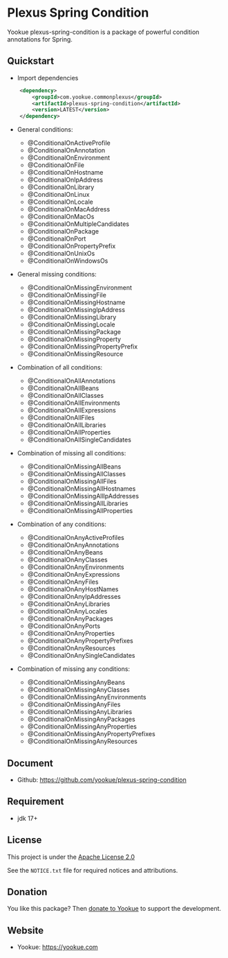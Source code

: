 # Plexus Spring Condition

Yookue plexus-spring-condition is a package of powerful condition annotations for Spring.

## Quickstart

- Import dependencies

```xml
    <dependency>
        <groupId>com.yookue.commonplexus</groupId>
        <artifactId>plexus-spring-condition</artifactId>
        <version>LATEST</version>
    </dependency>
```

- General conditions:
  - @ConditionalOnActiveProfile
  - @ConditionalOnAnnotation
  - @ConditionalOnEnvironment
  - @ConditionalOnFile
  - @ConditionalOnHostname
  - @ConditionalOnIpAddress
  - @ConditionalOnLibrary
  - @ConditionalOnLinux
  - @ConditionalOnLocale
  - @ConditionalOnMacAddress
  - @ConditionalOnMacOs
  - @ConditionalOnMultipleCandidates
  - @ConditionalOnPackage
  - @ConditionalOnPort
  - @ConditionalOnPropertyPrefix
  - @ConditionalOnUnixOs
  - @ConditionalOnWindowsOs

- General missing conditions:
  - @ConditionalOnMissingEnvironment
  - @ConditionalOnMissingFile
  - @ConditionalOnMissingHostname
  - @ConditionalOnMissingIpAddress
  - @ConditionalOnMissingLibrary
  - @ConditionalOnMissingLocale
  - @ConditionalOnMissingPackage
  - @ConditionalOnMissingProperty
  - @ConditionalOnMissingPropertyPrefix
  - @ConditionalOnMissingResource

- Combination of all conditions:
  - @ConditionalOnAllAnnotations
  - @ConditionalOnAllBeans
  - @ConditionalOnAllClasses
  - @ConditionalOnAllEnvironments
  - @ConditionalOnAllExpressions
  - @ConditionalOnAllFiles
  - @ConditionalOnAllLibraries
  - @ConditionalOnAllProperties
  - @ConditionalOnAllSingleCandidates

- Combination of missing all conditions:
  - @ConditionalOnMissingAllBeans
  - @ConditionalOnMissingAllClasses
  - @ConditionalOnMissingAllFiles
  - @ConditionalOnMissingAllHostnames
  - @ConditionalOnMissingAllIpAddresses
  - @ConditionalOnMissingAllLibraries
  - @ConditionalOnMissingAllProperties

- Combination of any conditions:
  - @ConditionalOnAnyActiveProfiles
  - @ConditionalOnAnyAnnotations
  - @ConditionalOnAnyBeans
  - @ConditionalOnAnyClasses
  - @ConditionalOnAnyEnvironments
  - @ConditionalOnAnyExpressions
  - @ConditionalOnAnyFiles
  - @ConditionalOnAnyHostNames
  - @ConditionalOnAnyIpAddresses
  - @ConditionalOnAnyLibraries
  - @ConditionalOnAnyLocales
  - @ConditionalOnAnyPackages
  - @ConditionalOnAnyPorts
  - @ConditionalOnAnyProperties
  - @ConditionalOnAnyPropertyPrefixes
  - @ConditionalOnAnyResources
  - @ConditionalOnAnySingleCandidates

- Combination of missing any conditions:
  - @ConditionalOnMissingAnyBeans
  - @ConditionalOnMissingAnyClasses
  - @ConditionalOnMissingAnyEnvironments
  - @ConditionalOnMissingAnyFiles
  - @ConditionalOnMissingAnyLibraries
  - @ConditionalOnMissingAnyPackages
  - @ConditionalOnMissingAnyProperties
  - @ConditionalOnMissingAnyPropertyPrefixes
  - @ConditionalOnMissingAnyResources

## Document

- Github: https://github.com/yookue/plexus-spring-condition

## Requirement

- jdk 17+

## License

This project is under the [Apache License 2.0](https://www.apache.org/licenses/LICENSE-2.0)

See the `NOTICE.txt` file for required notices and attributions.

## Donation

You like this package? Then [donate to Yookue](https://yookue.com/public/donate) to support the development.

## Website

- Yookue: https://yookue.com
